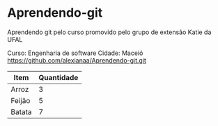# Aprendendo-git
Aprendendo git pelo curso promovido pelo grupo de extensão Katie da UFAL

Curso: Engenharia de software
Cidade: Maceió
https://github.com/alexianaa/Aprendendo-git.git

| Item | Quantidade |
| ------------- | ------------- |
| Arroz | 3 |
| Feijão | 5 |
| Batata | 7 |